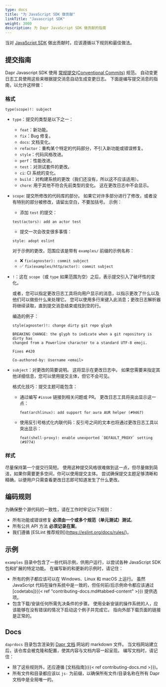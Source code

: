 ```yaml
---
type: docs
title: "为 JavaScript SDK 做贡献"
linkTitle: "Javascript SDK"
weight: 3000
description: 为 Dapr JavaScript SDK 做贡献的指南
---
```


当对 [JavaScript SDK](https://github.com/dapr/js-sdk) 做出贡献时，应该遵循以下规则和最佳做法。

## 提交指南

Dapr Javascript SDK 使用 [常规提交(Conventional Commits)](https://www.conventionalcommits.org/en/v1.0.0/) 规范。 自动变更日志工具使用这些来根据提交消息自动生成变更日志。 下面是编写提交消息的指南，以允许这样做：

### 格式

```
type(scope)!: subject
```

- `type`：提交的类型是以下之一：

  - `feat`：新功能。
  - `fix`：Bug 修复。
  - `docs`: 文档变化。
  - `refactor`：重构某个特定的代码部分，不引入新功能或错误修复。
  - `style`：代码风格改进。
  - `perf`：性能改进。
  - `test`：对测试套件的更改。
  - `ci`: CI 系统的变化。
  - `build`：对构建系统的更改（我们还没有，所以这不应该适用）。
  - `chore`: 用于其他不符合先前类型的变化。 这在更改日志中不会显示。

- `scope`: 提交所修改的代码库的部分。 如果它对许多部分进行了修改，或者没有特别的部分被修改，请留出空白，不要加括号。 示例：

  - 添加 `test` 的提交：
  ```
  test(actors): add an actor test
  ```

  - 提交一次会改变很多事情：
  ```
  style: adopt eslint
  ```

  对于示例的更改，范围应该是带有 `examples/` 前缀的示例名称：

  - ❌ `fix(agnoster): commit subject`
  - ✅ `fix(examples/http/actor): commit subject`

- `!`：这在 `scope`（或 `type` 如果范围为空）之后，表示提交引入了破坏性的变化。

  或者，您可以指定更改日志工具将向用户显示的消息，以指示更改了什么以及他们可以做些什么来处理它。 您可以使用多行来键入此消息；更改日志解析器将继续读取，直到提交消息结束或找到空的行。

  编造的例子：

  ```
  style(agnoster)!: change dirty git repo glyph

  BREAKING CHANGE: the glyph to indicate when a git repository is dirty has
  changed from a Powerline character to a standard UTF-8 emoji.

  Fixes #420

  Co-authored-by: Username <email>
  ```

- `subject`：对更改的简要说明。 这将显示在更改日志中。 如果您需要来指定其他详细信息，您可以使用提交主体，但它不会可见。

  格式化技巧：提交主题可能包含：

  - 通过编写 `#issue` 链接到相关问题或 PR。 更改日志工具将突出显示这一点：
    ```
    feat(archlinux): add support for aura AUR helper (#9467)
    ```

  - 使用反引号格式化内联代码：反引号之间的文本也将通过更改日志工具以突出显示：
    ```
    feat(shell-proxy): enable unexported `DEFAULT_PROXY` setting (#9774)
    ```

### 样式

尽量保持第一个提交行简短。 使用这种提交风格很难做到这一点，但尽量做到简洁，如果你需要更多空间，你可以使用提交主体。 尝试确保提交主题足够清晰和精确，以便用户只需查看更改日志即可知道发生了什么更改。

## 编码规则

为确保整个源代码的一致性，请在工作时牢记以下规则：

* 所有功能或错误修复 **必须由一个或多个规范（单元测试）测试**。
* 所有公共 API 方法 **必须记录在案**。
* 我们遵循 \[ESLint 推荐规则\](https://eslint.org/docs/rules/)。

## 示例

`examples` 目录中包含了一些代码示例，供用户运行，以尝试各种 JavaScript SDK 包和扩展的特定功能。 在编写新的和更新的示例时，请记住：

- 所有的例子都应该可以在 Windows、Linux 和 macOS 上运行。 虽然 JavaScript 代码在操作系统中是一致的，但任何前/后示例命令都应该通过 [codetabs]({{< ref "contributing-docs.md#tabbed-content" >}}) 提供选项。
- 包含下载/安装任何所需先决条件的步骤。 使用全新安装的操作系统的人，应该能够在没有错误的情况下启动这个例子并完成它。 指向外部下载页面的链接是正常的。

## Docs

`daprdocs` 目录包含渲染到 [Dapr 文档](https://docs.dapr.io) 网站的 markdown 文件。 当文档网站建立后，该仓库会被克隆和配置，使其内容与文档内容一起呈现。 编写文档时，请记住：

   - 除了这些规则外，还应遵循 [文档指南]({{< ref contributing-docs.md >}})。
   - 所有文件和目录都应该以 `js-` 为前缀，以确保所有文件/目录名称在所有 Dapr 文档中是全局唯一的。
